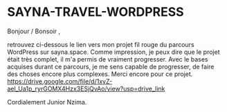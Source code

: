# SAYNA-TRAVEL-WORDPRESS

Bonjour / Bonsoir ,

retrouvez ci-dessous le lien vers mon projet fil rouge du parcours WordPress sur sayna.space. Comme impression, je peux dire que le projet était très complet, il m'a permis de vraiment progresser. Avec le bases acquises durant ce parcours, je me sens capable de progresser, de faire des choses encore plus complexes. Merci encore pour ce projet.
https://drive.google.com/file/d/1xyZ-ael_Ua1p_ryrGOMX4Hzx3ESjQvAo/view?usp=drive_link

Cordialement Junior Nzima.
